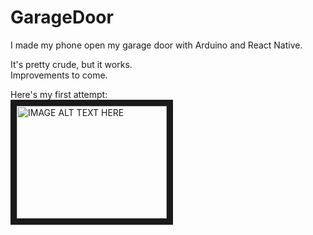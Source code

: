 # GarageDoor
I made my phone open my garage door with Arduino and React Native. 

It's pretty crude, but it works.  
Improvements to come.

Here's my first attempt:  
<a href="https://www.youtube.com/embed/Zef9TffyyX8" target="_blank"><img src="http://img.youtube.com/vi/Zef9TffyyX8/0.jpg" 
alt="IMAGE ALT TEXT HERE" width="240" height="180" border="10" /></a>
